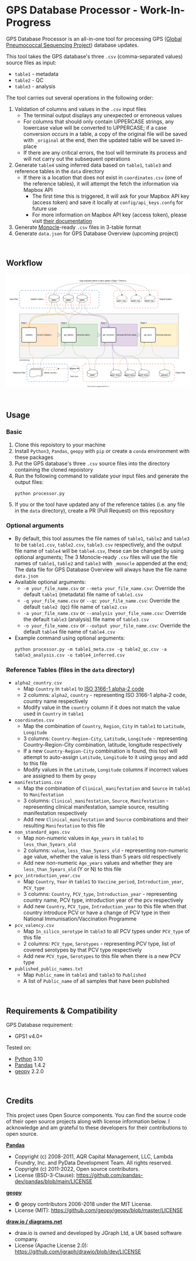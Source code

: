 # GPS Database Processor - Work-In-Progress

GPS Database Processor is an all-in-one tool for processing GPS ([Global Pneumococcal Sequencing Project](https://www.pneumogen.net/gps/)) database updates. 

This tool takes the GPS database's three `.csv` (comma-separated values) source files as input:
- `table1` - metadata
- `table2` - QC
- `table3` - analysis

The tool carries out several operations in the following order:
1. Validation of columns and values in the `.csv` input files
   - The terminal output displays any unexpected or erroneous values
   - For columns that should only contain UPPERCASE strings, any lowercase value will be converted to UPPERCASE; if a case conversion occurs in a table, a copy of the original file will be saved with `_original` at the end, then the updated table will be saved in-place
   - If there are any critical errors, the tool will terminate its process and will not carry out the subsequent operations
2. Generate `table4` using inferred data based on `table1`, `table3` and reference tables in the `data` directory
   - If there is a location that does not exist in `coordinates.csv` (one of the reference tables), it will attempt the fetch the information via Mapbox API
       - The first time this is triggered, it will ask for your Mapbox API key (access token) and save it locally at `config/api_keys.confg` for future use
       - For more information on Mapbox API key (access token), please visit [their documentation](https://docs.mapbox.com/help/glossary/access-token/)
3. Generate [Monocle](https://github.com/sanger-pathogens/monocle)-ready `.csv` files in 3-table format
4. Generate `data.json` for GPS Database Overview (upcoming project)

&nbsp;
## Workflow
![Workflow Diagram](doc/workflow.drawio.svg)

&nbsp;
## Usage
### Basic
1. Clone this repoistory to your machine
2. Install `Python3`, `Pandas`, `geopy` with `pip` or create a `conda` environment with these packages
3. Put the GPS database's three `.csv` source files into the directory containing the cloned repoistory
4. Run the following command to validate your input files and generate the output files:
   ```
   python processor.py
   ```
5. If you or the tool have updated any of the reference tables (i.e. any file in the `data` directory), create a PR (Pull Request) on this repository

### Optional arguments
- By default, this tool assumes the file names of `table1`, `table2` and `table3` to be `table1.csv`, `table2.csv`, `table3.csv` respectively, and the output file name of `table4` will be `table4.csv`, these can be changed by using optional arguments; The 3 Monocle-ready `.csv` files will use the file names of `table1`, `table2` and `table3` with `_monocle` appended at the end; The data file for GPS Database Overview will always have the file name `data.json`
- Available optional arguments:
  - `-m your_file_name.csv` or `--meta your_file_name.csv`: Override the default `table1` (metadata) file name of `table1.csv`
  - `-q your_file_name.csv` or `--qc your_file_name.csv`: Override the default `table2 `(qc) file name of `table2.csv`
  - `-a your_file_name.csv` or `--analysis your_file_name.csv`: Override the default `table3` (analysis) file name of `table3.csv`
  - `-o your_file_name.csv` or `--output your_file_name.csv`: Override the default `table4` file name of `table4.csv`
- Example command using optional arguments:
  ```
  python processor.py -m table1_meta.csv -q table2_qc.csv -a table3_analysis.csv -o table4_inferred.csv
  ```

### Reference Tables (files in the `data` directory)
- `alpha2_country.csv` 
  - Map `Country` in `table1` to [ISO 3166-1 alpha-2 code](https://en.wikipedia.org/wiki/ISO_3166-1_alpha-2)
  - 2 columns: `alpha2`, `country` - representing ISO 3166-1 alpha-2 code, country name respectively
  - Modify value in the `country` column if it does not match the value used in `Country` in `table1`
- `coordinates.csv`
  - Map the combination of `Country`, `Region`, `City` in `table1` to `Latitude`, `Longitude`
  - 3 columns: `Country-Region-City`, `Latitude`, `Longitude` - representing Country-Region-City combination, latitude, longitude respectively
  - If a new `Country-Region-City` combination is found, this tool will attempt to auto-assign `Latitude`, `Longitude` to it using `geopy` and add to this file
  - Modify values in the `Latitude`, `Longitude` columns if incorrect values are assigned to them by `geopy`
- `manifestations.csv`
  - Map the combination of `Clinical_manifestation` and `Source` in `table1` to `Manifestation`
  - 3 columns: `Clinical_manifestation`, `Source`, `Manifestation` - representing clinical manifestation, sample source, resulting manifestation respectively
  - Add new `Clinical_manifestation` and `Source` combinations and their resulting `Manifestation` to this file
- `non_standard_ages.csv`
  - Map non-numeric values in `Age_years` in `table1` to `less_than_5years_old`
  - 2 columns: `value`, `less_than_5years_old` - representing non-numeric age value, whether the value is less than 5 years old respectively
  - Add new non-numeric `Age_years` values and whether they are `less_than_5years_old` (Y or N) to this file
- `pcv_introduction_year.csv`
  - Map `Country`, `Year` in `table1` to `Vaccine_period`, `Introduction_year`, `PCV_type`
  - 3 columns: `Country`, `PCV_type`, `Introduction_year` - representing country name, PCV type, introduction year of the pcv respectively 
  - Add new `Country`, `PCV_type`, `Introduction_year` to this file when that country introduce PCV or have a change of PCV type in their National Immunisation/Vaccination Programme
- `pcv_valency.csv`
  - Map `In_silico_serotype` in `table3` to all PCV types under `PCV_type` of this file
  - 2 columns: `PCV_type`, `Serotypes` - representing PCV type, list of covered serotypes by that PCV type respectively
  - Add new `PCV_type`, `Serotypes` to this file when there is a new PCV type
- `published_public_names.txt`
  - Map `Public_name` in `table1` and `table3` to `Published`
  - A list of `Public_name` of all samples that have been published


&nbsp;
## Requirements & Compatibility
GPS Database requirement:
- GPS1 v4.0+

Tested on:
- [Python](https://www.python.org/) 3.10
- [Pandas](https://pandas.pydata.org/) 1.4.2
- [geopy](https://github.com/geopy/geopy) 2.2.0


&nbsp;
## Credits
This project uses Open Source components. You can find the source code of their open source projects along with license information below. I acknowledge and am grateful to these developers for their contributions to open source.

[**Pandas**](https://pandas.pydata.org/)
- Copyright (c) 2008-2011, AQR Capital Management, LLC, Lambda Foundry, Inc. and PyData Development Team. All rights reserved.
- Copyright (c) 2011-2022, Open source contributors.
- License (BSD-3-Clause): https://github.com/pandas-dev/pandas/blob/main/LICENSE

[**geopy**](https://github.com/geopy/geopy)
- © geopy contributors 2006-2018 under the MIT License.
- License (MIT): https://github.com/geopy/geopy/blob/master/LICENSE

[**draw.io / diagrams.net**](https://www.diagrams.net/)
- draw.io is owned and developed by JGraph Ltd, a UK based software company.
- License (Apache License 2.0): https://github.com/jgraph/drawio/blob/dev/LICENSE